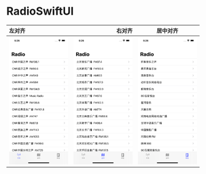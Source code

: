 # RadioSwiftUI

| 左对齐 | 右对齐 | 居中对齐 |
| :-----| ----: | :----: |
| ![截图](https://raw.githubusercontent.com/fandongtongxue/RadioSwiftUI/main/Simulator%20Screen%20Shot%20-%20iPhone%2012%20-%202020-12-22%20at%2017.26.07.png) | ![截图](https://raw.githubusercontent.com/fandongtongxue/RadioSwiftUI/main/Simulator%20Screen%20Shot%20-%20iPhone%2012%20-%202020-12-22%20at%2017.26.10.png) | ![截图](https://raw.githubusercontent.com/fandongtongxue/RadioSwiftUI/main/Simulator%20Screen%20Shot%20-%20iPhone%2012%20-%202020-12-22%20at%2017.26.12.png) |

